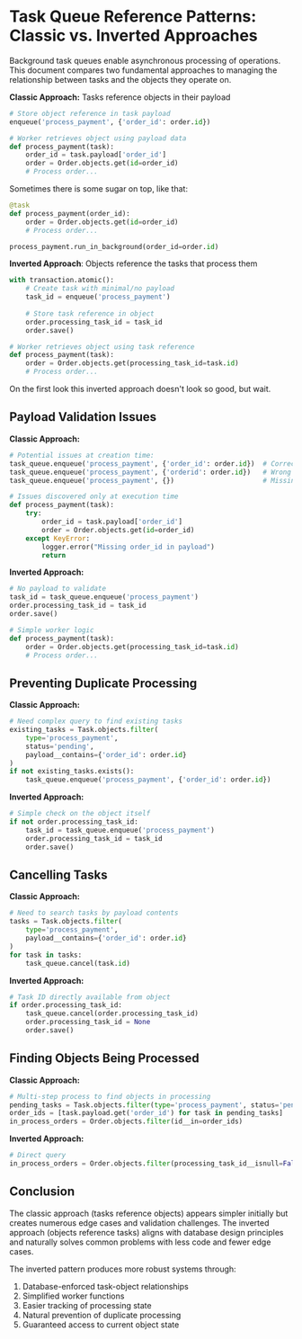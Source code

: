 # Task Queue Reference Patterns: Classic vs. Inverted Approaches

Background task queues enable asynchronous processing of operations. This document compares two fundamental approaches to managing the relationship between tasks and the objects they operate on.

**Classic Approach:** Tasks reference objects in their payload

```python
# Store object reference in task payload
enqueue('process_payment', {'order_id': order.id})

# Worker retrieves object using payload data
def process_payment(task):
    order_id = task.payload['order_id']
    order = Order.objects.get(id=order_id)
    # Process order...
```

Sometimes there is some sugar on top, like that:

```python
@task
def process_payment(order_id):
    order = Order.objects.get(id=order_id)
    # Process order...

process_payment.run_in_background(order_id=order.id)
```

**Inverted Approach**: Objects reference the tasks that process them

```python
with transaction.atomic():
    # Create task with minimal/no payload
    task_id = enqueue('process_payment')
    
    # Store task reference in object
    order.processing_task_id = task_id
    order.save()

# Worker retrieves object using task reference
def process_payment(task):
    order = Order.objects.get(processing_task_id=task.id)
    # Process order...
```    

On the first look this inverted approach doesn't look so good, but wait.

## Payload Validation Issues

**Classic Approach:**
```python
# Potential issues at creation time:
task_queue.enqueue('process_payment', {'order_id': order.id})  # Correct
task_queue.enqueue('process_payment', {'orderid': order.id})   # Wrong key (typo)
task_queue.enqueue('process_payment', {})                      # Missing key

# Issues discovered only at execution time
def process_payment(task):
    try:
        order_id = task.payload['order_id']
        order = Order.objects.get(id=order_id)
    except KeyError:
        logger.error("Missing order_id in payload")
        return
```

**Inverted Approach:**
```python
# No payload to validate
task_id = task_queue.enqueue('process_payment')
order.processing_task_id = task_id
order.save()

# Simple worker logic
def process_payment(task):
    order = Order.objects.get(processing_task_id=task.id)
    # Process order...
```

## Preventing Duplicate Processing

**Classic Approach:**
```python
# Need complex query to find existing tasks
existing_tasks = Task.objects.filter(
    type='process_payment', 
    status='pending',
    payload__contains={'order_id': order.id}
)
if not existing_tasks.exists():
    task_queue.enqueue('process_payment', {'order_id': order.id})
```

**Inverted Approach:**
```python
# Simple check on the object itself
if not order.processing_task_id:
    task_id = task_queue.enqueue('process_payment')
    order.processing_task_id = task_id
    order.save()
```

## Cancelling Tasks

**Classic Approach:**
```python
# Need to search tasks by payload contents
tasks = Task.objects.filter(
    type='process_payment',
    payload__contains={'order_id': order.id}
)
for task in tasks:
    task_queue.cancel(task.id)
```

**Inverted Approach:**
```python
# Task ID directly available from object
if order.processing_task_id:
    task_queue.cancel(order.processing_task_id)
    order.processing_task_id = None
    order.save()
```

## Finding Objects Being Processed

**Classic Approach:**
```python
# Multi-step process to find objects in processing
pending_tasks = Task.objects.filter(type='process_payment', status='pending')
order_ids = [task.payload.get('order_id') for task in pending_tasks]
in_process_orders = Order.objects.filter(id__in=order_ids)
```

**Inverted Approach:**
```python
# Direct query
in_process_orders = Order.objects.filter(processing_task_id__isnull=False)
```

## Conclusion

The classic approach (tasks reference objects) appears simpler initially but creates numerous edge cases and validation challenges. The inverted approach (objects reference tasks) aligns with database design principles and naturally solves common problems with less code and fewer edge cases.

The inverted pattern produces more robust systems through:

1. Database-enforced task-object relationships
2. Simplified worker functions
3. Easier tracking of processing state
4. Natural prevention of duplicate processing
5. Guaranteed access to current object state
